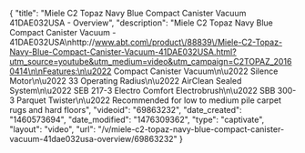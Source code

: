 {
    "title": "Miele C2 Topaz Navy Blue Compact Canister Vacuum 41DAE032USA - Overview",
    "description": "Miele C2 Topaz Navy Blue Compact Canister Vacuum - 41DAE032USA\nhttp:\/\/www.abt.com\/product\/88839\/Miele-C2-Topaz-Navy-Blue-Compact-Canister-Vacuum-41DAE032USA.html?utm_source=youtube&utm_medium=video&utm_campaign=C2TOPAZ_20160414\n\nFeatures:\n\u2022 Compact Canister Vacuum\n\u2022 Silence Motor\n\u2022 33 Operating Radius\n\u2022 AirClean Sealed System\n\u2022 SEB 217-3 Electro Comfort Electrobrush\n\u2022 SBB 300-3 Parquet Twister\n\u2022 Recommended for low to medium pile carpet rugs and hard floors",
    "videoid": "69863232",
    "date_created": "1460573694",
    "date_modified": "1476309362",
    "type": "captivate",
    "layout": "video",
    "url": "\/v\/miele-c2-topaz-navy-blue-compact-canister-vacuum-41dae032usa-overview\/69863232"
}